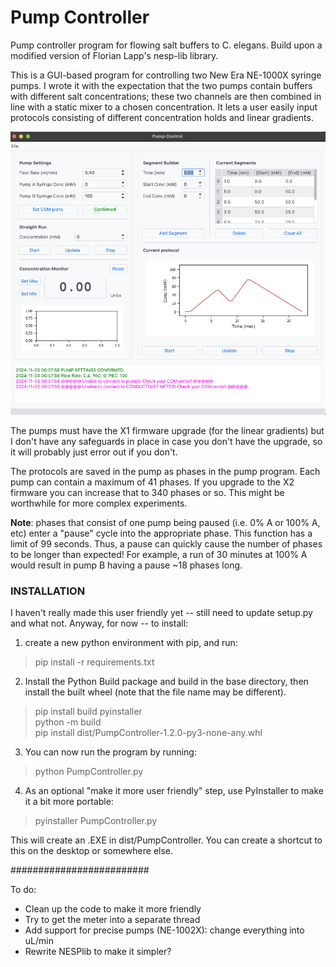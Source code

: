 # Pump Controller
Pump controller program for flowing salt buffers to C. elegans. Build upon a modified version of Florian Lapp's nesp-lib library. 

This is a GUI-based program for controlling two New Era NE-1000X syringe pumps. I wrote it with the expectation that the two pumps contain buffers with different salt concentrations; these two channels are then combined in line with a static mixer to a chosen concentration. It lets a user easily input protocols consisting of different concentration holds and linear gradients. 

![image](images/screenshot.png)

The pumps must have the X1 firmware upgrade (for the linear gradients) but I don't have any safeguards in place in case you don't have the upgrade, so it will probably just error out if you don't. 

The protocols are saved in the pump as phases in the pump program. Each pump can contain a maximum of 41 phases. If you upgrade to the X2 firmware you can increase that to 340 phases or so. This might be worthwhile for more complex experiments. 

**Note**: phases that consist of one pump being paused (i.e. 0% A or 100% A, etc) enter a "pause" cycle into the appropriate phase. This function has a limit of 99 seconds. Thus, a pause can quickly cause the number of phases to be longer than expected! For example, a run of 30 minutes at 100% A would result in pump B having a pause ~18 phases long. 

### INSTALLATION 

I haven't really made this user friendly yet -- still need to update setup.py and what not. Anyway, for now -- to install:

1. create a new python environment with pip, and run:

> pip install -r requirements.txt 

2. Install the Python Build package and build in the base directory, then install the built wheel (note that the file name may be different).

> pip install build pyinstaller  
> python -m build  
> pip install dist/PumpController-1.2.0-py3-none-any.whl  

3. You can now run the program by running:

> python PumpController.py

4. As an optional "make it more user friendly" step, use PyInstaller to make it a bit more portable: 

> pyinstaller PumpController.py

This will create an .EXE in dist/PumpController. You can create a shortcut to this on the desktop or somewhere else. 


#########################

To do: 
- Clean up the code to make it more friendly
- Try to get the meter into a separate thread
- Add support for precise pumps (NE-1002X): change everything into uL/min
- Rewrite NESPlib to make it simpler? 



